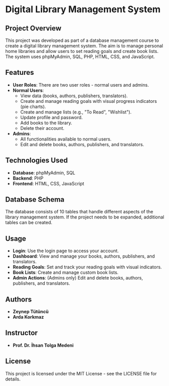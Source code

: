 # Digital Library Management System

## Project Overview

This project was developed as part of a database management course to create a digital library management system. The aim is to manage personal home libraries and allow users to set reading goals and create book lists. The system uses phpMyAdmin, SQL, PHP, HTML, CSS, and JavaScript.

## Features

- **User Roles**: There are two user roles - normal users and admins.
- **Normal Users**:
    - View data (books, authors, publishers, translators).
    - Create and manage reading goals with visual progress indicators (pie charts).
    - Create and manage lists (e.g., "To Read", "Wishlist").
    - Update profile and password.
    - Add books to the library.
    - Delete their account.
- **Admins**:
    - All functionalities available to normal users.
    - Edit and delete books, authors, publishers, and translators.

## Technologies Used

- **Database**: phpMyAdmin, SQL
- **Backend**: PHP
- **Frontend**: HTML, CSS, JavaScript

## Database Schema

The database consists of 10 tables that handle different aspects of the library management system. If the project needs to be expanded, additional tables can be created.

## Usage

- **Login**: Use the login page to access your account.
- **Dashboard**: View and manage your books, authors, publishers, and translators.
- **Reading Goals**: Set and track your reading goals with visual indicators.
- **Book Lists**: Create and manage custom book lists.
- **Admin Actions**: (Admins only) Edit and delete books, authors, publishers, and translators.

## Authors

- **Zeynep Tütüncü**
- **Arda Korkmaz**

## Instructor

- **Prof. Dr. İhsan Tolga Medeni**

## License

This project is licensed under the MIT License - see the LICENSE file for details.
